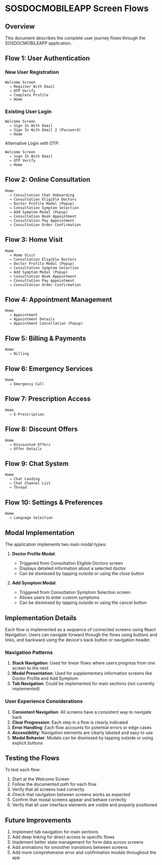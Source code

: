 # SOSDOCMOBILEAPP Screen Flows

## Overview
This document describes the complete user journey flows through the SOSDOCMOBILEAPP application.

## Flow 1: User Authentication

### New User Registration
```
Welcome Screen 
  → Register With Email 
  → OTP Verify 
  → Complete Profile 
  → Home
```

### Existing User Login
```
Welcome Screen 
  → Sign In With Email 
  → Sign In With Email 2 (Password) 
  → Home
```

Alternative Login with OTP:
```
Welcome Screen 
  → Sign In With Email 
  → OTP Verify 
  → Home
```

## Flow 2: Online Consultation

```
Home 
  → Consultation Chat Onboarding 
  → Consultation Eligible Doctors 
  → Doctor Profile Modal (Popup) 
  → Consultation Symptom Selection 
  → Add Symptom Modal (Popup) 
  → Consultation Book Appointment 
  → Consultation Pay Appointment 
  → Consultation Order Confirmation
```

## Flow 3: Home Visit

```
Home 
  → Home Visit 
  → Consultation Eligible Doctors 
  → Doctor Profile Modal (Popup) 
  → Consultation Symptom Selection 
  → Add Symptom Modal (Popup) 
  → Consultation Book Appointment 
  → Consultation Pay Appointment 
  → Consultation Order Confirmation
```

## Flow 4: Appointment Management

```
Home 
  → Appointment 
  → Appointment Details 
  → Appointment Cancellation (Popup)
```

## Flow 5: Billing & Payments

```
Home 
  → Billing
```

## Flow 6: Emergency Services

```
Home 
  → Emergency Call
```

## Flow 7: Prescription Access

```
Home 
  → E-Prescription
```

## Flow 8: Discount Offers

```
Home 
  → Discounted Offers 
  → Offer Details
```

## Flow 9: Chat System

```
Home 
  → Chat Landing 
  → Chat Channel List 
  → Thread
```

## Flow 10: Settings & Preferences

```
Home 
  → Language Selection
```

## Modal Implementation

The application implements two main modal types:

1. **Doctor Profile Modal**: 
   - Triggered from Consultation Eligible Doctors screen
   - Displays detailed information about a selected doctor
   - Can be dismissed by tapping outside or using the close button

2. **Add Symptom Modal**: 
   - Triggered from Consultation Symptom Selection screen
   - Allows users to enter custom symptoms
   - Can be dismissed by tapping outside or using the cancel button

## Implementation Details

Each flow is implemented as a sequence of connected screens using React Navigation. Users can navigate forward through the flows using buttons and links, and backward using the device's back button or navigation header.

### Navigation Patterns

1. **Stack Navigation**: Used for linear flows where users progress from one screen to the next
2. **Modal Presentation**: Used for supplementary information screens like Doctor Profile and Add Symptom
3. **Tab Navigation**: Could be implemented for main sections (not currently implemented)

### User Experience Considerations

1. **Consistent Navigation**: All screens have a consistent way to navigate back
2. **Clear Progression**: Each step in a flow is clearly indicated
3. **Error Handling**: Each flow accounts for potential errors or edge cases
4. **Accessibility**: Navigation elements are clearly labeled and easy to use
5. **Modal Behavior**: Modals can be dismissed by tapping outside or using explicit buttons

## Testing the Flows

To test each flow:

1. Start at the Welcome Screen
2. Follow the documented path for each flow
3. Verify that all screens load correctly
4. Check that navigation between screens works as expected
5. Confirm that modal screens appear and behave correctly
6. Verify that all user interface elements are visible and properly positioned

## Future Improvements

1. Implement tab navigation for main sections
2. Add deep linking for direct access to specific flows
3. Implement better state management for form data across screens
4. Add animations for smoother transitions between screens
5. Add more comprehensive error and confirmation modals throughout the app